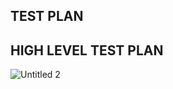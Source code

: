 TEST PLAN
-----------------------------------------------------------------------------------------------------------------------------------------------------------------------------------

HIGH LEVEL TEST PLAN
-----------------------------------------------------------------------------------------------------------------------------------------------------------------------------------
![Untitled 2](https://user-images.githubusercontent.com/98872937/153711139-d2c1a0fd-7e0e-452e-ab30-916b94b08e94.jpg)
